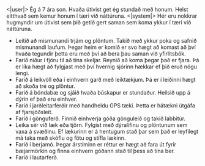 <|user|>
Ég á 7 ára son. Hvaða útivist get ég stundað með honum. Helst eitthvað sem kemur honum í tæri við náttúruna.
<|system|>
Hér eru nokkrar hugmyndir um útivist sem þið getið gert saman sem koma ykkur í tæri við náttúruna.

* Leitið að mismunandi trjám og plöntum. Takið með ykkur poka og safnið mismunandi laufum. Þegar heim er komið er svo hægt að komast að því hvaða tegundir þetta eru með því að bera þau saman við yfirlitsbók.
* Farið niður í fjöru til að tína skeljar. Reynið að koma þegar það er fjara. Þá er líka hægt að fylgjast með því hvernig sjórinn hækkar ef þið eruð nógu lengi.
* Farið á leikvöll eða í einhvern garð með leiktækjum. Þá er í leiðinni hægt að skoða tré og plöntur.
* Farið á bóndabæ og sjáið hvaða búskapur er stundaður. Heilsið upp á dýrin ef það eru einhver.
* Farið í jarðleitarferðir með handheldu GPS tæki. Þetta er hátækni útgáfa af fjarsjóðsleit.
* Farið í gönguferð. Finnið einhverja góða gönguleið og takið labbitúr.
* Leika sér við læk eða tjörn. Fylgist með dýralífinu og plöntunum sem vaxa á svæðinu. Ef lækurinn er á hentugum stað þar sem það er leyfilegt má taka með skóflu og fötu og stífla lækinn.
* Farið í berjamó. Þegar árstíminn er réttur er hægt að fara út fyrir bæjarmörkin og finna einhvern góðann stað til þess að tína ber.
* Farið í lautarferð.